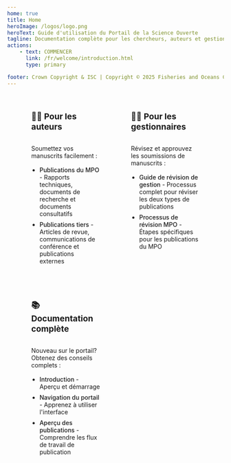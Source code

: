 ```yaml
---
home: true
title: Home
heroImage: /logos/logo.png
heroText: Guide d'utilisation du Portail de la Science Ouverte
tagline: Documentation complète pour les chercheurs, auteurs et gestionnaires
actions:
    - text: COMMENCER
      link: /fr/welcome/introduction.html
      type: primary

footer: Crown Copyright & ISC | Copyright © 2025 Fisheries and Oceans Canada
---
```


<div class="custom-cards">
  <div class="card">
    <h3>👩‍🔬 Pour les auteurs</h3>
    <p>Soumettez vos manuscrits facilement :</p>
    <ul>
      <li><router-link to="/fr/dfo/manuscript-record-form.html">Publications du MPO</router-link> - Rapports techniques, documents de recherche et documents consultatifs</li>
      <li><router-link to="/fr/third-party/manuscript-record-form.html">Publications tiers</router-link> - Articles de revue, communications de conférence et publications externes</li>
    </ul>
  </div>

  <div class="card">
    <h3>👨‍💼 Pour les gestionnaires</h3>
    <p>Révisez et approuvez les soumissions de manuscrits :</p>
    <ul>
      <li><router-link to="/fr/user-guide/management-review-overview.html">Guide de révision de gestion</router-link> - Processus complet pour réviser les deux types de publications</li>
      <li><router-link to="/fr/dfo/management-review-process.html">Processus de révision MPO</router-link> - Étapes spécifiques pour les publications du MPO</li>
    </ul>
  </div>

  <div class="card">
    <h3>📚 Documentation complète</h3>
    <p>Nouveau sur le portail? Obtenez des conseils complets :</p>
    <ul>
      <li><router-link to="/fr/welcome/introduction.html">Introduction</router-link> - Aperçu et démarrage</li>
      <li><router-link to="/fr/welcome/portal-navigation.html">Navigation du portail</router-link> - Apprenez à utiliser l'interface</li>
      <li><router-link to="/fr/user-guide/publications-overview.html">Aperçu des publications</router-link> - Comprendre les flux de travail de publication</li>
    </ul>
  </div>
</div>

<style>
.custom-cards {
  display: grid;
  grid-template-columns: repeat(3, 1fr);
  gap: 2rem;
  margin: 2rem 0;
  padding: 0 2rem;
  max-width: 1200px;
  margin: 2rem auto;
}

.card {
  background: var(--c-bg-light);
  border: 1px solid var(--c-border);
  border-radius: 8px;
  padding: 1.5rem;
  transition: box-shadow 0.2s ease;
  display: flex;
  flex-direction: column;
  height: 100%;
}

.card:hover {
  box-shadow: 0 4px 12px rgba(0, 0, 0, 0.1);
}

.card h3 {
  margin-top: 0;
  margin-bottom: 1rem;
  color: var(--c-text);
  border-bottom: none;
  font-size: 1.2rem;
  min-height: 2.5rem;
  display: flex;
  align-items: center;
}

.card p {
  color: var(--c-text-light);
  margin-bottom: 1rem;
}

.card ul {
  margin: 0;
  padding-left: 1.2rem;
}

.card li {
  margin-bottom: 0.5rem;
}

.card a,
.card router-link {
  color: var(--c-brand);
  text-decoration: none;
  font-weight: 500;
}

.card a:hover,
.card router-link:hover {
  text-decoration: underline;
  color: var(--c-brand-light);
}

/* Better link colors for dark mode */
@media (prefers-color-scheme: dark) {
  .card a,
  .card router-link {
    color: #4fc08d;
  }

  .card a:hover,
  .card router-link:hover {
    color: #6bd4a8;
  }
}

@media (max-width: 1024px) {
  .custom-cards {
    grid-template-columns: repeat(2, 1fr);
    gap: 1.5rem;
  }
}

@media (max-width: 768px) {
  .custom-cards {
    grid-template-columns: 1fr;
    padding: 0 1rem;
    gap: 1rem;
  }
}
</style>